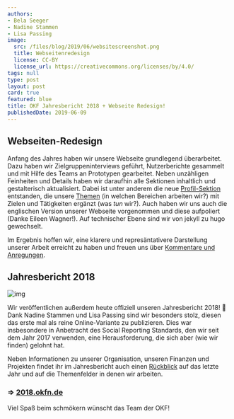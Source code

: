 ```yaml
---
authors:
- Bela Seeger
- Nadine Stammen
- Lisa Passing
image:
  src: /files/blog/2019/06/websitescreenshot.png
  title: Webseitenredesign
  license: CC-BY
  license_url: https://creativecommons.org/licenses/by/4.0/
tags: null
type: post
layout: post
card: true
featured: blue
title: OKF Jahresbericht 2018 + Webseite Redesign!
publishedDate: 2019-06-09
---
```


## Webseiten-Redesign

Anfang des Jahres haben wir unsere Webseite grundlegend überarbeitet. Dazu haben wir Zielgruppeninterviews geführt, Nutzerberichte gesammelt und mit Hilfe des Teams an Prototypen gearbeitet. Neben unzähligen Feinheiten und Details haben wir daraufhin alle Sektionen inhaltlich und gestalterisch aktualisiert. Dabei ist unter anderem die neue [Profil-Sektion](/profil) entstanden, die unsere [Themen](/themen) (in welchen Bereichen arbeiten wir?) mit Zielen und Tätigkeiten ergänzt (was *tun* wir?). Auch haben wir uns auch die englischen Version unserer Webseite vorgenommen und diese aufpoliert (Danke Eileen Wagner!). Auf technischer Ebene sind wir von jekyll zu hugo gewechselt. 

Im Ergebnis hoffen wir, eine klarere und represäntativere Darstellung unserer Arbeit erreicht zu haben und freuen uns über [Kommentare und Anregungen](mailto:info@okfn.de). 


## Jahresbericht 2018

![img](/files/blog/2019/08/jahresbericht.png)

Wir veröffentlichen außerdem heute offiziell unseren Jahresbericht 2018! 🎉 Dank Nadine Stammen und Lisa Passing sind wir besonders stolz, diesen das erste mal als reine Online-Variante zu publizieren. Dies war insbesondere in Anbetracht des Social Reporting Standards, den wir seit dem Jahr 2017 verwenden, eine Herausforderung, die sich aber (wie wir finden) gelohnt hat. 

Neben Informationen zu unserer Organisation, unseren Finanzen und Projekten findet ihr im Jahresbericht auch einen [Rückblick](https://2018.okfn.de/einleitung/rueckblick/) auf das letzte Jahr und auf die Themenfelder in denen wir arbeiten. 

### ⇒ [2018.okfn.de](https://2018.okfn.de)

Viel Spaß beim schmökern wünscht das Team der OKF!